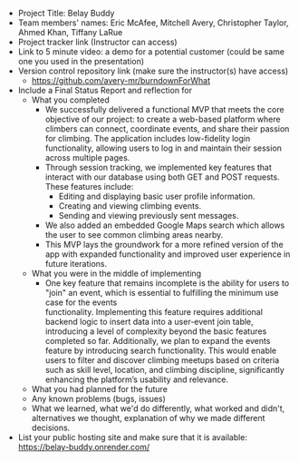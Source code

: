 * Project Title: Belay Buddy
* Team members' names: Eric McAfee, Mitchell Avery, Christopher Taylor, Ahmed Khan, Tiffany LaRue
* Project tracker link (Instructor can access)
* Link to 5 minute video: a demo for a potential customer (could be same one you used in the presentation)
* Version control repository link (make sure the instructor(s) have access)
  * https://github.com/avery-mr/burndownForWhat
* Include a Final Status Report and reflection for
  * What you completed
    * We successfully delivered a functional MVP that meets the core objective of our project: to create a web-based platform where climbers can connect, coordinate 
     events, and share their passion for climbing. The application includes low-fidelity login functionality, allowing users to log in and maintain their session 
     across multiple pages.
    * Through session tracking, we implemented key features that interact with our database using both GET and POST requests. These features include:
      * Editing and displaying basic user profile information.
      * Creating and viewing climbing events.
      * Sending and viewing previously sent messages.
    * We also added an embedded Google Maps search which allows the user to see common climbing areas nearby.
    * This MVP lays the groundwork for a more refined version of the app with expanded functionality and improved user experience in future iterations. 
  * What you were in the middle of implementing
    * One key feature that remains incomplete is the ability for users to "join" an event, which is essential to fulfilling the minimum use case for the events  
      functionality. Implementing this feature requires additional backend logic to insert data into a user-event join table, introducing a level of complexity 
      beyond the basic features completed so far. Additionally, we plan to expand the events feature by introducing search functionality. This would enable users to 
      filter and discover climbing meetups based on criteria such as skill level, location, and climbing discipline, significantly enhancing the platform’s 
      usability and relevance.
  * What you had planned for the future
  * Any known problems (bugs, issues)
  * What we learned, what we'd do differently, what worked and didn't, alternatives we thought, explanation of why we made different decisions.
* List your public hosting site and make sure that it is available: https://belay-buddy.onrender.com/
